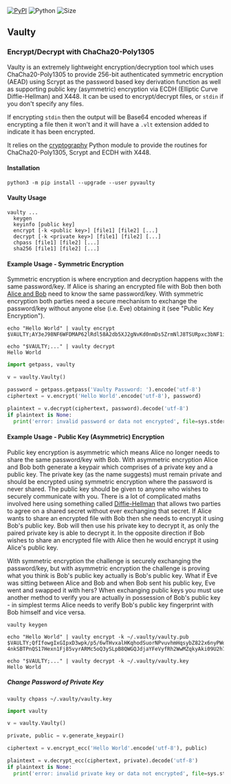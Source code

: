 [![PyPI](https://img.shields.io/pypi/v/pyvaulty.svg)](https://pypi.python.org/pypi/pyvaulty/)
![Python](https://img.shields.io/badge/python-≥&nbsp;3.6-orange)
![Size](https://img.shields.io/github/languages/code-size/cmason3/vaulty?label=size)

## Vaulty
### Encrypt/Decrypt with ChaCha20-Poly1305

Vaulty is an extremely lightweight encryption/decryption tool which uses ChaCha20-Poly1305 to provide 256-bit authenticated symmetric encryption (AEAD) using Scrypt as the password based key derivation function as well as supporting public key (asymmetric) encryption via ECDH (Elliptic Curve Diffie-Hellman) and X448. It can be used to encrypt/decrypt files, or `stdin` if you don't specify any files.

If encrypting `stdin` then the output will be Base64 encoded whereas if encrypting a file then it won't and it will have a `.vlt` extension added to indicate it has been encrypted.

It relies on the [cryptography](https://pypi.org/project/cryptography/) Python module to provide the routines for ChaCha20-Poly1305, Scrypt and ECDH with X448.
 
#### Installation

```
python3 -m pip install --upgrade --user pyvaulty
```

#### Vaulty Usage

```
vaulty ...
  keygen
  keyinfo [public key]
  encrypt [-k <public key>] [file1] [file2] [...]
  decrypt [-k <private key>] [file1] [file2] [...]
  chpass [file1] [file2] [...]
  sha256 [file1] [file2] [...]
```

#### Example Usage - Symmetric Encryption

Symmetric encryption is where encryption and decryption happens with the same password/key. If Alice is sharing an encrypted file with Bob then both [Alice and Bob](https://en.wikipedia.org/wiki/Alice_and_Bob) need to know the same password/key. With symmetric encryption both parties need a secure mechanism to exchange the password/key without anyone else (i.e. Eve) obtaining it (see "Public Key Encryption").

```
echo "Hello World" | vaulty encrypt
$VAULTY;AY3eJ98NF6WFDMAP62lRdl58A2db5XJ2gNvKd0nmDs5ZrmNlJ8TSURpxc3bNF1iGw77dHA==

echo "$VAULTY;..." | vaulty decrypt
Hello World
```

```python
import getpass, vaulty

v = vaulty.Vaulty()

password = getpass.getpass('Vaulty Password: ').encode('utf-8')
ciphertext = v.encrypt('Hello World'.encode('utf-8'), password)

plaintext = v.decrypt(ciphertext, password).decode('utf-8')
if plaintext is None:
  print('error: invalid password or data not encrypted', file=sys.stderr)
```

#### Example Usage - Public Key (Asymmetric) Encryption

Public key encryption is asymmetric which means Alice no longer needs to share the same password/key with Bob. With asymmetric encryption Alice and Bob both generate a keypair which comprises of a private key and a public key. The private key (as the name suggests) must remain private and should be encrypted using symmetric encryption where the password is never shared. The public key should be given to anyone who wishes to securely communicate with you. There is a lot of complicated maths involved here using something called [Diffie-Hellman](https://en.wikipedia.org/wiki/Diffie%E2%80%93Hellman_key_exchange) that allows two parties to agree on a shared secret without ever exchanging that secret. If Alice wants to share an encrypted file with Bob then she needs to encrypt it using Bob's public key. Bob will then use his private key to decrypt it, as only the paired private key is able to decrypt it. In the opposite direction if Bob wishes to share an encrypted file with Alice then he would encrypt it using Alice's public key.

With symmetric encryption the challenge is securely exchanging the password/key, but with asymmetric encryption the challenge is proving what you think is Bob's public key actually is Bob's public key. What if Eve was sitting between Alice and Bob and when Bob sent his public key, Eve went and swapped it with hers? When exchanging public keys you must use another method to verify you are actually in possession of Bob's public key - in simplest terms Alice needs to verify Bob's public key fingerprint with Bob himself and vice versa.

```
vaulty keygen

echo "Hello World" | vaulty encrypt -k ~/.vaulty/vaulty.pub
$VAULTY;QfIfowgIxGIpxD3wpk/p5/6wTHvxalHKqhodSuorNPvuvhmHqsybZ822x6nyPWdNsZnDVFKi
4nkSBTPnQS17Hexn1Fj85vyrARMc5oQ3ySLpB8QWGQJdjaYFeVyfRh2WwMZqkyAki09U2h7MMFBAbAc=

echo "$VAULTY;..." | vaulty decrypt -k ~/.vaulty/vaulty.key
Hello World
```

##### Change Password of Private Key

```
vaulty chpass ~/.vaulty/vaulty.key
```


```python
import vaulty

v = vaulty.Vaulty()

private, public = v.generate_keypair()

ciphertext = v.encrypt_ecc('Hello World'.encode('utf-8'), public)

plaintext = v.decrypt_ecc(ciphertext, private).decode('utf-8')
if plaintext is None:
  print('error: invalid private key or data not encrypted', file=sys.stderr)
```


